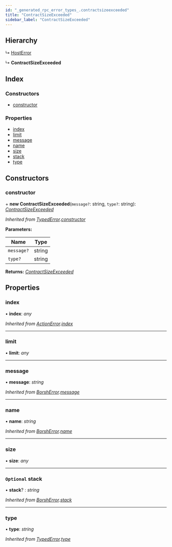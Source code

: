 ```yaml
---
id: "_generated_rpc_error_types_.contractsizeexceeded"
title: "ContractSizeExceeded"
sidebar_label: "ContractSizeExceeded"
---
```


## Hierarchy

  ↳ [HostError](_generated_rpc_error_types_.hosterror.md)

  ↳ **ContractSizeExceeded**

## Index

### Constructors

* [constructor](_generated_rpc_error_types_.contractsizeexceeded.md#constructor)

### Properties

* [index](_generated_rpc_error_types_.contractsizeexceeded.md#index)
* [limit](_generated_rpc_error_types_.contractsizeexceeded.md#limit)
* [message](_generated_rpc_error_types_.contractsizeexceeded.md#message)
* [name](_generated_rpc_error_types_.contractsizeexceeded.md#name)
* [size](_generated_rpc_error_types_.contractsizeexceeded.md#size)
* [stack](_generated_rpc_error_types_.contractsizeexceeded.md#optional-stack)
* [type](_generated_rpc_error_types_.contractsizeexceeded.md#type)

## Constructors

###  constructor

\+ **new ContractSizeExceeded**(`message?`: string, `type?`: string): *[ContractSizeExceeded](_generated_rpc_error_types_.contractsizeexceeded.md)*

*Inherited from [TypedError](_utils_errors_.typederror.md).[constructor](_utils_errors_.typederror.md#constructor)*

**Parameters:**

Name | Type |
------ | ------ |
`message?` | string |
`type?` | string |

**Returns:** *[ContractSizeExceeded](_generated_rpc_error_types_.contractsizeexceeded.md)*

## Properties

###  index

• **index**: *any*

*Inherited from [ActionError](_generated_rpc_error_types_.actionerror.md).[index](_generated_rpc_error_types_.actionerror.md#index)*

___

###  limit

• **limit**: *any*

___

###  message

• **message**: *string*

*Inherited from [BorshError](_utils_serialize_.borsherror.md).[message](_utils_serialize_.borsherror.md#message)*

___

###  name

• **name**: *string*

*Inherited from [BorshError](_utils_serialize_.borsherror.md).[name](_utils_serialize_.borsherror.md#name)*

___

###  size

• **size**: *any*

___

### `Optional` stack

• **stack**? : *string*

*Inherited from [BorshError](_utils_serialize_.borsherror.md).[stack](_utils_serialize_.borsherror.md#optional-stack)*

___

###  type

• **type**: *string*

*Inherited from [TypedError](_utils_errors_.typederror.md).[type](_utils_errors_.typederror.md#type)*
